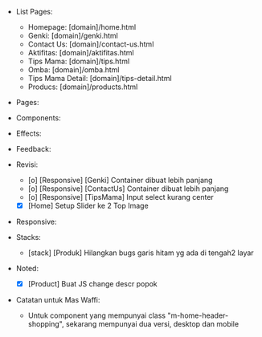 - List Pages:
  - Homepage: [domain]/home.html
  - Genki: [domain]/genki.html
  - Contact Us: [domain]/contact-us.html
  - Aktifitas: [domain]/aktifitas.html
  - Tips Mama: [domain]/tips.html
  - Omba: [domain]/omba.html
  - Tips Mama Detail: [domain]/tips-detail.html
  - Producs: [domain]/products.html

- Pages:

- Components:

- Effects:
  
- Feedback:

- Revisi:
  - [o] [Responsive] [Genki] Container dibuat lebih panjang
  - [o] [Responsive] [ContactUs] Container dibuat lebih panjang
  - [o] [Responsive] [TipsMama] Input select kurang center
  - [x] [Home] Setup Slider ke 2 Top Image

- Responsive:

- Stacks:
  - [stack] [Produk] Hilangkan bugs garis hitam yg ada di tengah2 layar
- Noted:
  - [x] [Product] Buat JS change descr popok

- Catatan untuk Mas Waffi:
  - Untuk component yang mempunyai class "m-home-header-shopping", sekarang mempunyai dua versi, desktop dan mobile